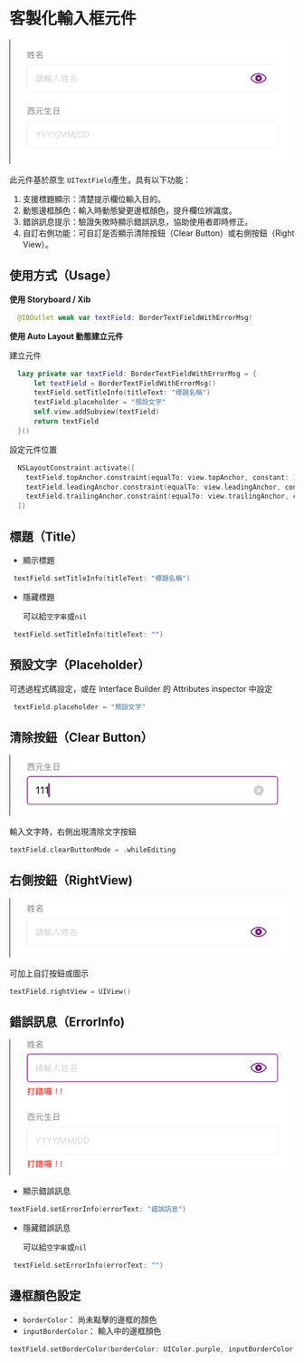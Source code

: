 # 客製化輸入框元件
![樣式](https://github.com/Huangjieru/CustomBorderTextFieldWithErrorMsg/blob/develop/README%20IMAGE/%E9%A0%90%E8%A8%AD.png)

此元件基於原生 `UITextField`產生，具有以下功能：
1. 支援標題顯示：清楚提示欄位輸入目的。
2. 動態邊框顏色：輸入時動態變更邊框顏色，提升欄位辨識度。
3. 錯誤訊息提示：驗證失敗時顯示錯誤訊息，協助使用者即時修正。
4. 自訂右側功能：可自訂是否顯示清除按鈕（Clear Button）或右側按鈕（Right View）。

## 使用方式（Usage）
**使用 Storyboard / Xib**

```Swift
  @IBOutlet weak var textField: BorderTextFieldWithErrorMsg!
```
**使用 Auto Layout 動態建立元件**

建立元件
``` Swift
  lazy private var textField: BorderTextFieldWithErrorMsg = {
      let textField = BorderTextFieldWithErrorMsg()
      textField.setTitleInfo(titleText: "標題名稱")
      textField.placeholder = "預設文字"
      self.view.addSubview(textField)
      return textField
  }()
```

設定元件位置
```Swift
  NSLayoutConstraint.activate([
    textField.topAnchor.constraint(equalTo: view.topAnchor, constant: 120),
    textField.leadingAnchor.constraint(equalTo: view.leadingAnchor, constant: 24),
    textField.trailingAnchor.constraint(equalTo: view.trailingAnchor, constant: -24)
  ])
```

## 標題（Title）
* 顯示標題
```Swift
 textField.setTitleInfo(titleText: "標題名稱")
```
* 隱藏標題

  可以給`空字串`或`nil`
```Swift
 textField.setTitleInfo(titleText: "")
```

## 預設文字（Placeholder）

可透過程式碼設定，或在 Interface Builder 的 Attributes inspector 中設定
```Swift
 textField.placeholder = "預設文字"
```

## 清除按鈕（Clear Button）
![清除按鈕](https://github.com/Huangjieru/CustomBorderTextFieldWithErrorMsg/blob/develop/README%20IMAGE/%E6%B8%85%E9%99%A4%E6%8C%89%E9%88%95.png)

輸入文字時，右側出現清除文字按鈕
```Swift
textField.clearButtonMode = .whileEditing
```

## 右側按鈕（RightView)
![右側按鈕](https://github.com/Huangjieru/CustomBorderTextFieldWithErrorMsg/blob/develop/README%20IMAGE/%E5%8F%B3%E5%81%B4%E5%8A%9F%E8%83%BD.png)

可加上自訂按鈕或圖示
```Swift
textField.rightView = UIView()
```

## 錯誤訊息（ErrorInfo)
![錯誤訊息](https://github.com/Huangjieru/CustomBorderTextFieldWithErrorMsg/blob/develop/README%20IMAGE/%E9%8C%AF%E8%AA%A4%E8%A8%8A%E6%81%AF.png)

* 顯示錯誤訊息
```Swift
textField.setErrorInfo(errorText: "錯誤訊息")
```
* 隱藏錯誤訊息

  可以給`空字串`或`nil`
```Swift
 textField.setErrorInfo(errorText: "")
```

## 邊框顏色設定

- `borderColor`： 尚未點擊的邊框的顏色
- `inputBorderColor`： 輸入中的邊框顏色
```Swift
textField.setBorderColor(borderColor: UIColor.purple, inputBorderColor: UIColor.purple)
```

